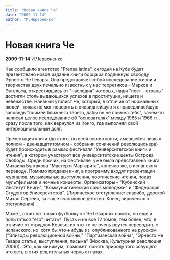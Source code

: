 ```yaml
---
title: "Новая книга Че"
date: "2009-11-14"
author: "И.Червоненко"
---
```


# Новая книга Че

**2009-11-14** И.Червоненко

Как сообщило агентство "Prensa latina", сегодня на Кубе будет презентовано новое издание книги борца за подлинную свободу Эрнесто Че Гевары. Она представляет собой исследование жизни и творчества двух печально известных у нас теоретиков - Маркса и Энгельса, открестившись от "наследия" которых, наши "пост - страны" достигли столь выдающихся успехов в проституции, нищете и невежестве. Наивный утопист Че, который, в отличие от нормальных людей,  никак не мог поверить в очевиднейшую и справедливейшую  заповедь "поимей ближнего твоего, дабы он не поимел тебя", зачем-то написал целое исследование об "основателях" между 1965 и 1966 гг., сразу после того, как вернулся из Конго, где выполнял свой интернациональный долг.  

Презентация книги (до этого, по всей вероятности, имевшейся лишь в полном - двенадцатитомном - собрании сочинений революционера) будет происходить в рамках фестиваля "Университетской книги и чтения", в котором участвуют все университетские центы Острова Свободы. Среди прочих, на фестивале  уже была представлена книга Михаила Булгакова "Мастер и Маргарита", конечно же, в испанском переводе. Помимо продажи книг, в программу входят презентации журналов, музыкальные выступления, поэтические чтения, показ мультфильмов и ночные концерты. Организаторы - "Кубинский Институт Книги", "Коммунистический союз молодежи" и "Федерация Студентов Университетов". (Лирическое отступление: спасибо, дорогой Михал Сергеич, за наше счастливое детство. Конец лирического отступления)  

Может, стоит не только футболку «с Че Геварой» носить, но еще и попытаться "его" читать?  Пусть и не все 12 томов, тем более, что, в отличие от «трудов» Коэльо, их что-то не очень рвутся переводить с испанского, но  хотя бы что-нибудь из  опубликованного на русском ("Эпизоды революционной войны," "Партизанская война", "Эрнесто Че Гевара статьи, выступления, письма" (Москва, Культурная революция 2006)).  Это, как минимум,  поможет  понять природу того зовущего, что есть в этих решительных черных глазах.